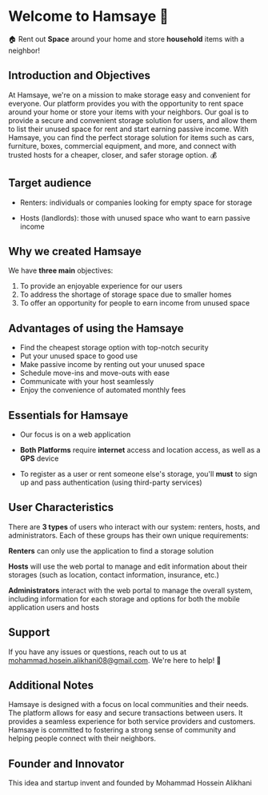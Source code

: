 ﻿# Welcome to Hamsaye 🚀

🏠 Rent out **Space** around your home and store **household** items with a neighbor!

## Introduction and Objectives

At Hamsaye, we're on a mission to make storage easy and convenient for everyone. Our platform provides you with the opportunity to rent space around your home or store your items with your neighbors. Our goal is to provide a secure and convenient storage solution for users, and allow them to list their unused space for rent and start earning passive income. With Hamsaye, you can find the perfect storage solution for items such as cars, furniture, boxes, commercial equipment, and more, and connect with trusted hosts for a cheaper, closer, and safer storage option. 💰

## Target audience

- Renters: individuals or companies looking for empty space for storage

- Hosts (landlords): those with unused space who want to earn passive income


## Why we created Hamsaye

We have **three main** objectives:

1. To provide an enjoyable experience for our users
2. To address the shortage of storage space due to smaller homes
3. To offer an opportunity for people to earn income from unused space

## Advantages of using the Hamsaye

- Find the cheapest storage option with top-notch security
- Put your unused space to good use
- Make passive income by renting out your unused space
- Schedule move-ins and move-outs with ease
- Communicate with your host seamlessly
- Enjoy the convenience of automated monthly fees

## Essentials for Hamsaye 


- Our focus is on a web application

- **Both Platforms** require **internet** access and location access, as well as a **GPS** device

- To register as a user or rent someone else's storage, you'll **must** to sign up and pass authentication (using third-party services)

## User Characteristics 


There are **3 types** of users who interact with our system: renters, hosts, and administrators. 
Each of these groups has their own unique requirements:

**Renters** can only use the application to find a storage solution

**Hosts** will use the web portal to manage and edit information about their storages (such as location, contact information, insurance, etc.)

**Administrators** interact with the web portal to manage the overall system, including information for each storage and options for both the mobile application users and hosts


## Support
If you have any issues or questions, reach out to us at mohammad.hosein.alikhani08@gmail.com. We're here to help! 💬

## Additional Notes
Hamsaye is designed with a focus on local communities and their needs.
The platform allows for easy and secure transactions between users.
It provides a seamless experience for both service providers and customers.
Hamsaye is committed to fostering a strong sense of community and helping people connect with their neighbors. 

## Founder and Innovator
This idea and startup invent and founded by Mohammad Hossein Alikhani



